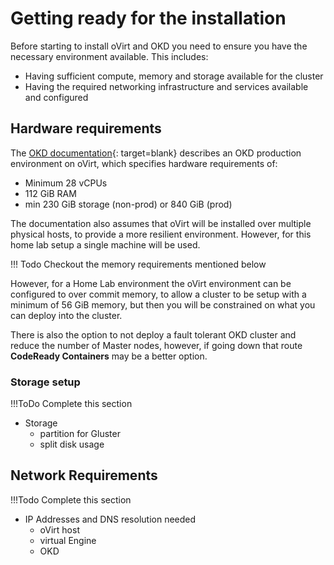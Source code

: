 # Getting ready for the installation

Before starting to install oVirt and OKD you need to ensure you have the necessary environment available.  This includes:

- Having sufficient compute, memory and storage available for the cluster
- Having the required networking infrastructure and services available and configured

## Hardware requirements

The [OKD documentation](https://docs.okd.io/latest/installing/installing_rhv/installing-rhv-default.html){: target=blank} describes an OKD production environment on oVirt, which specifies hardware requirements of:

- Minimum 28 vCPUs
- 112 GiB RAM
- min 230 GiB storage (non-prod) or 840 GiB (prod)

The documentation also assumes that oVirt will be installed over multiple physical hosts, to provide a more resilient environment.  However, for this home lab setup a single machine will be used.

!!! Todo
    Checkout the memory requirements mentioned below

However, for a Home Lab environment the oVirt environment can be configured to over commit memory, to allow a cluster to be setup with a minimum of 56 GiB memory, but then you will be constrained on what you can deploy into the cluster.

There is also the option to not deploy a fault tolerant OKD cluster and reduce the number of Master nodes, however, if going down that route **CodeReady Containers** may be a better option.

### Storage setup

!!!ToDo
  Complete this section

- Storage
  - partition for Gluster
  - split disk usage

## Network Requirements

!!!Todo
  Complete this section

- IP Addresses and DNS resolution needed
  - oVirt host
  - virtual Engine
  - OKD
